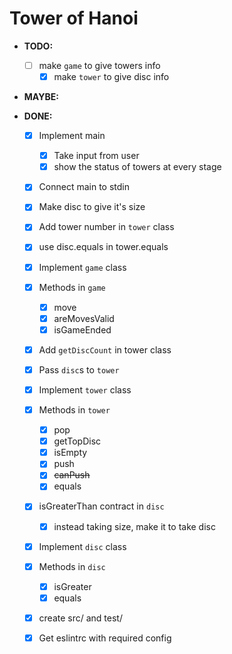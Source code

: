 # Tower of Hanoi

- **TODO:**

  - [ ] make `game` to give towers info 
    - [x] make `tower` to give disc info

- **MAYBE:**


- **DONE:**
  - [x] Implement main
    - [x] Take input from user
    - [x] show the status of towers at every stage
  - [x] Connect main to stdin
  - [x] Make disc to give it's size
  - [x] Add tower number in `tower` class
  - [x] use disc.equals in tower.equals
  - [x] Implement `game` class
  - [x] Methods in `game`
    - [x] move
    - [x] areMovesValid
    - [x] isGameEnded
  - [x] Add `getDiscCount` in tower class
  - [x] Pass `disc`s to `tower`
  - [x] Implement `tower` class
  - [x] Methods in `tower`
    - [x] pop
    - [x] getTopDisc
    - [x] isEmpty
    - [x] push
    - [x] ~~canPush~~
    - [x] equals
  - [x] isGreaterThan contract in `disc`
    - [x] instead taking size, make it to take disc
  - [x] Implement `disc` class
  - [x] Methods in `disc`
    - [x] isGreater
    - [x] equals
  - [x] create src/ and test/
  - [x] Get eslintrc with required config

